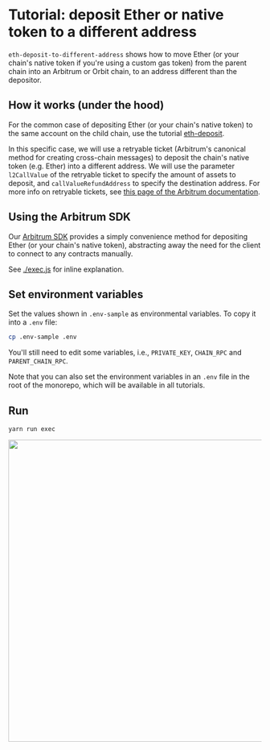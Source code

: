 # Tutorial: deposit Ether or native token to a different address

`eth-deposit-to-different-address` shows how to move Ether (or your chain's native token if you're using a custom gas token) from the parent chain into an Arbitrum or Orbit chain, to an address different than the depositor.

## How it works (under the hood)

For the common case of depositing Ether (or your chain's native token) to the same account on the child chain, use the tutorial [eth-deposit](../eth-deposit/README.md).

In this specific case, we will use a retryable ticket (Arbitrum's canonical method for creating cross-chain messages) to deposit the chain's native token (e.g. Ether) into a different address. We will use the parameter `l2CallValue` of the retryable ticket to specify the amount of assets to deposit, and `callValueRefundAddress` to specify the destination address. For more info on retryable tickets, see [this page of the Arbitrum documentation](https://docs.arbitrum.io/how-arbitrum-works/arbos/l1-l2-messaging#eth-deposits).

## Using the Arbitrum SDK

Our [Arbitrum SDK](https://github.com/OffchainLabs/arbitrum-sdk) provides a simply convenience method for depositing Ether (or your chain's native token), abstracting away the need for the client to connect to any contracts manually.

See [./exec.js](./scripts/exec.js) for inline explanation.

## Set environment variables

Set the values shown in `.env-sample` as environmental variables. To copy it into a `.env` file:

```bash
cp .env-sample .env
```

You'll still need to edit some variables, i.e., `PRIVATE_KEY`, `CHAIN_RPC` and `PARENT_CHAIN_RPC`.

Note that you can also set the environment variables in an `.env` file in the root of the monorepo, which will be available in all tutorials.

## Run

```
yarn run exec
```

<p align="center"><img src="../../assets/offchain_labs_logo.png" width="600"></p>
